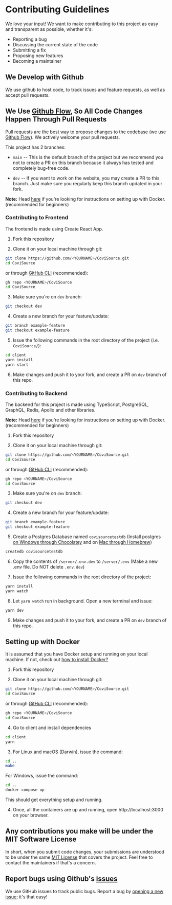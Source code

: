 # Contributing Guidelines

We love your input! We want to make contributing to this project as easy and transparent as possible, whether it's:

- Reporting a bug
- Discussing the current state of the code
- Submitting a fix
- Proposing new features
- Becoming a maintainer

## We Develop with Github

We use github to host code, to track issues and feature requests, as well as accept pull requests.

## We Use [Github Flow](https://guides.github.com/introduction/flow/index.html), So All Code Changes Happen Through Pull Requests

Pull requests are the best way to propose changes to the codebase (we use 
[Github Flow](https://guides.github.com/introduction/flow/index.html)). 
We actively welcome your pull requests.

This project has 2 branches:

- `main` -- This is the default branch of the project but we recommend you not to create 
a PR on this branch because it always has tested and completely bug-free code.

- `dev` -- If you want to work on the website, you may create a PR to this branch. 
Just make sure you regularly keep this branch updated in your fork.

**Note:** Head [here](#Docker-pointer) if you're looking for instructions on setting up with Docker. 
(recommended for beginners)

### Contributing to Frontend

The frontend is made using Create React App.

1. Fork this repository

1. Clone it on your local machine through git:
```bash
git clone https://github.com/<YOURNAME>/CoviSource.git
cd CoviSource
```
or through [GitHub CLI](https://cli.github.com/) (recommended):

```bash
gh repo <YOURNAME>/CoviSource
cd CoviSource
```

3. Make sure you're on `dev` branch:
```bash
git checkout dev
```

4. Create a new branch for your feature/update:
```bash
git branch example-feature
git checkout example-feature
```

5. Issue the following commands in the root directory of the project (i.e. `CoviSource/`): 
```bash
cd client
yarn install
yarn start
```

6. Make changes and push it to your fork, and create a PR on `dev` branch of this repo.

### Contributing to Backend

The backend for this project is made using TypeScript, PostgreSQL,
GraphQL, Redis, Apollo and other libraries.

**Note:** Head [here](#Docker-pointer) if you're looking for instructions on setting up with Docker. 
(recommended for beginners)

1. Fork this repository

1. Clone it on your local machine through git:
```bash
git clone https://github.com/<YOURNAME>/CoviSource.git
cd CoviSource
```

or through [GitHub CLI](https://cli.github.com/) (recommended):
```bash
gh repo <YOURNAME>/CoviSource
cd CoviSource
```

3. Make sure you're on `dev` branch:
```bash
git checkout dev
```

4. Create a new branch for your feature/update:
```bash
git branch example-feature
git checkout example-feature
```

5. Create a Postgres Database named `covisourcetestdb` (Install postgres [on Windows through Chocolatey](https://community.chocolatey.org/packages/postgresql12/12.0) and on [Mac through Homebrew](https://formulae.brew.sh/formula/postgresql@9.5#default))
```bash
createdb covisourcetestdb
```

6. Copy the contents of `/server/.env.dev` to `/server/.env` 
(Make a new .env file. Do NOT delete `.env.dev`)

7. Issue the following commands in the root directory of the project: 
```bash
yarn install
yarn watch
```

8. Let `yarn watch` run in background. Open a new terminal and issue:
```bash
yarn dev
```

9. Make changes and push it to your fork, and create a PR on `dev` branch of this repo.

<div id="Docker-pointer"></div>

## Setting up with Docker

It is assumed that you have Docker setup and running on your local machine.
If not, check out [how to install Docker?](https://docs.docker.com/engine/install/)

1. Fork this repository

1. Clone it on your local machine through git:
```bash
git clone https://github.com/<YOURNAME>/CoviSource.git
cd CoviSource
```

or through [GitHub CLI](https://cli.github.com/) (recommended):
```bash
gh repo <YOURNAME>/CoviSource
cd CoviSource
```

4. Go to client and install dependencies
```bash
cd client
yarn
```

3. For Linux and macOS (Darwin), issue the command:
```bash
cd ..
make
```

For Windows, issue the command:
```bash
cd ..
docker-compose up
```

This should get everything setup and running.

4. Once, all the containers are up and running, open http://localhost:3000
on your browser.

## Any contributions you make will be under the MIT Software License

In short, when you submit code changes, your submissions are understood to be under the same [MIT License](../LICENSE) that covers the project. Feel free to contact the maintainers if that's a concern.

## Report bugs using Github's [issues](https://github.com/EmperorYP7/CoviSource/issues)

We use GitHub issues to track public bugs. Report a bug by [opening a new issue](https://github.com/EmperorYP7/CoviSource/issues); it's that easy!

